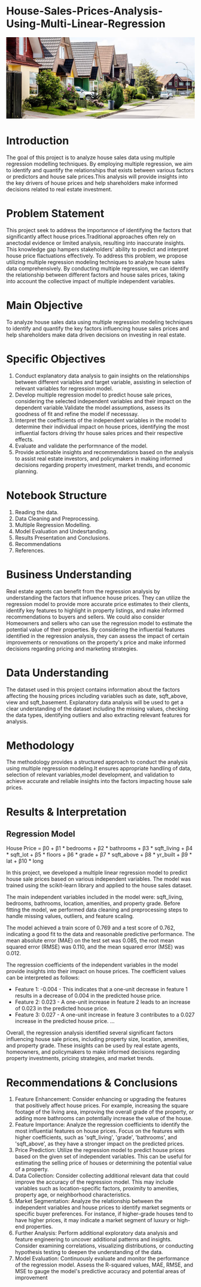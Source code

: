 # House-Sales-Prices-Analysis-Using-Multi-Linear-Regression
![HouseImage](images/Stock-TraditionalNeighborhood-AdobeStock-180147418-copy.jpeg)

# Introduction
The goal of this project is to analyze house sales data using multiple regression modelling techniques. By employing multiple regression, we aim to identify and quantify the relationships that exists between various factors or predictors and house sale prices.This analysis will provide insights into the key drivers of house prices and help shareholders make informed decisions related to real estate investment.

# Problem Statement
This project seek to address the importannce of identifying the factors that significantly affect house prices.Traditional approaches often rely on anectodal evidence or limited analysis, resulting into inaccurate insights. This knowledge gap hampers stakeholders' ability to predict and interpret house price flactuations effectively. To address this problem, we propose utilizing multiple regression modeling techniques to analyze house sales data comprehensively. By conducting multiple regression, we can identify the relationship between different factors and house sales prices, taking into account the collective impact of multiple independent variables.

# Main Objective
To analyze house sales data using multiple regression modeling techniques to identify and quantify the key factors influencing house sales prices and help shareholders make data driven decisions on investing in real estate.

# Specific Objectives

1. Conduct explanatory data analysis to gain insights on the relationships between different variables and target variable, assisting in selection of relevant variables for regression model.
2. Develop multiple regression model to predict house sale prices, considering the selected independent variables and their impact on the dependent variable.Validate the model assumptions, assess its goodness of fit and refine the model if necesssay.
3. Interpret the coefficients of the independent variables in the model to determine their individual impact on house prices, identifying the most influential factors driving thr house sales prices and their respective effects.
4. Evaluate and validate the performnance of the model.
5. Provide actionable insights and recommendations based on the analysis to assist real estate investors, and policymakers in making informed decisions regarding property investment, market trends, and economic planning.

# Notebook Structure
1. Reading the data.
2. Data Cleaning and Preprocessing.
3. Multiple Regression Modelling.
4. Model Evaluation and Undesrtanding.
5. Results Presentation and Conclusions.
6. Recommendations
7. References.

# Business Understanding
 Real estate agents can benefit from the regression analysis by understanding the factors that influence house prices. They can utilize the regression model to provide more accurate price estimates to their clients, identify key features to highlight in property listings, and make informed recommendations to buyers and sellers. We could also consider Homeowners and sellers who can use the regression model to estimate the potential value of their properties. By considering the influential features identified in the regression analysis, they can assess the impact of certain improvements or renovations on the property's price and make informed decisions regarding pricing and marketing strategies.

# Data Understanding
The dataset used in this project contains information about the factors affecting the housing prices including variables such as date, sqft_above, view and sqft_basement. Explanatory data analysis will be used to get a clear understanding of the dataset including the missing values, checking the data types, identifying outliers and also extracting relevant features for analysis. 

# Methodology
The methodology provides a structured approach to conduct the analysis using multiple regression modeling.It ensures appropriate handling of data, selection of relevant variables,model development, and validation to achieve accurate and reliable insights into the factors impacting house sale prices.

# Results & Interpretation
## Regression Model

House Price = β0 + β1 * bedrooms + β2 * bathrooms + β3 * sqft_living + β4 * sqft_lot + β5 * floors + β6 * grade + β7 * sqft_above + β8 * yr_built + β9 * lat + β10 * long

In this project, we developed a multiple linear regression model to predict house sale prices based on various independent variables. The model was trained using the scikit-learn library and applied to the house sales dataset.

The main independent variables included in the model were: sqft_living, bedrooms, bathrooms, location, amenities, and property grade. Before fitting the model, we performed data cleaning and preprocessing steps to handle missing values, outliers, and feature scaling.

The model achieved a train score of 0.769 and a test score of 0.762, indicating a good fit to the data and reasonable predictive performance. The mean absolute error (MAE) on the test set was 0.085, the root mean squared error (RMSE) was 0.110, and the mean squared error (MSE) was 0.012.

The regression coefficients of the independent variables in the model provide insights into their impact on house prices. The coefficient values can be interpreted as follows:
- Feature 1: -0.004 - This indicates that a one-unit decrease in feature 1 results in a decrease of 0.004 in the predicted house price.
- Feature 2: 0.023 - A one-unit increase in feature 2 leads to an increase of 0.023 in the predicted house price.
- Feature 3: 0.027 - A one-unit increase in feature 3 contributes to a 0.027 increase in the predicted house price.
...

Overall, the regression analysis identified several significant factors influencing house sale prices, including property size, location, amenities, and property grade. These insights can be used by real estate agents, homeowners, and policymakers to make informed decisions regarding property investments, pricing strategies, and market trends.


# Recommendations & Conclusions
1. Feature Enhancement: Consider enhancing or upgrading the features that positively affect house prices. For example, increasing the square footage of the living area, improving the overall grade of the property, or adding more bathrooms can potentially increase the value of the house.
2. Feature Importance: Analyze the regression coefficients to identify the most influential features on house prices. Focus on the features with higher coefficients, such as 'sqft_living', 'grade', 'bathrooms', and 'sqft_above', as they have a stronger impact on the predicted prices.
3. Price Prediction: Utilize the regression model to predict house prices based on the given set of independent variables. This can be useful for estimating the selling price of houses or determining the potential value of a property.
4. Data Collection: Consider collecting additional relevant data that could improve the accuracy of the regression model. This may include variables such as location-specific factors, proximity to amenities, property age, or neighborhood characteristics.
5. Market Segmentation: Analyze the relationship between the independent variables and house prices to identify market segments or specific buyer preferences. For instance, if higher-grade houses tend to have higher prices, it may indicate a market segment of luxury or high-end properties.
6. Further Analysis: Perform additional exploratory data analysis and feature engineering to uncover additional patterns and insights. Consider examining correlations, visualizing distributions, or conducting hypothesis testing to deepen the understanding of the data.
7. Model Evaluation: Continuously evaluate and monitor the performance of the regression model. Assess the R-squared values, MAE, RMSE, and MSE to gauge the model's predictive accuracy and potential areas of improvement
